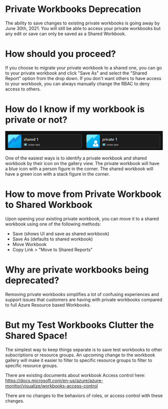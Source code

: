 # Private Workbooks Deprecation
The ability to save changes to existing private workbooks is going away by June 30th, 2021. You will still be able to access your private workbooks but any edit or save can only be saved as a Shared Workbook. 

# How should you proceed?
If you choose to migrate your private workbook to a shared one, you can go to your private workbook and click "Save As" and select the "Shared Report" option from the drop down. If you don't want others to have access to your workbook, you can always manually change the RBAC to deny access to others.

# How do I know if my workbook is private or not?
![Private vs Shared Workbook](../Images/PrivateVsSharedWB.png)

One of the easiest ways is to identify a private workbook and shared workbook by their icon on the gallery view. The private workbook will have a blue icon with a person figure in the corner. The shared workbook will have a green icon with a stack figure in the corner.

# How to move from Private Workbook to Shared Workbook
Upon opening your existing private workbook, you can move it to a shared workbook using one of the following methods:
- Save (shows UI and save as shared workbook)
- Save As (defaults to shared workbook)
- Move Workbook
- Copy Link > "Move to Shared Reports"

# Why are private workbooks being deprecated?
Removing private workbooks simplifies a lot of confusing experiences and support issues that customers are having with private workbooks compared to full Azure Resource based Workbooks.

# But my Test Workbooks Clutter the Shared Space!
The simplest way to keep things separate is to save test workbooks to other subscriptions or resource groups. An upcoming change to the workbook gallery will make it easier to filter to specific resource groups to filter to specific resource groups.

There are existing documents about workbook Access control here:
https://docs.microsoft.com/en-us/azure/azure-monitor/visualize/workbooks-access-control

There are no changes to the behaviors of roles, or access control with these changes.